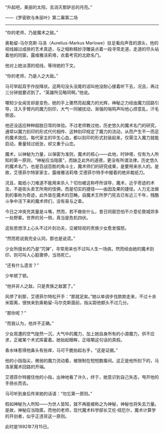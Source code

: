 “升起吧，美丽的太阳，去消灭那妒忌的月亮。”

——《罗密欧与朱丽叶》第二幕第二场

-----------------------

“你的老师，乃是魔术之敌。”

奥勒留-马尔克斯·马洛（Aurelius-Markus Marlowe）驻足看向声音的源头，他的视线越过成排的艺术真迹，与之相称精妙浮雕装点着一段寻常走道，走道的尽头站着他的同窗，露维雅洁莉塔，衣着考究的北欧名门。

他对上她淡漠的视线，等待她的下文。

“你的老师，乃是人之大敌。”

马可举起双手作投降状。这两句没头没尾的话叫他没耐心接着听下去，况且，再过三分钟就要迟到了。“英雄所见略同啊。”他说。

哪知少女闻言却是变色，她的手上骤然亮起魔力的光辉，神秘之力经由魔力回路引导，注入手臂内的魔力刻印，大气一同被扰动，渐强的嗡鸣声叫他心烦意乱，汗毛倒竖。

他还没适应种种超脱日常的体验。不过老师教过他，历史悠久的魔术名门的研究，通常以魔力刻印的形式代代相传、这种刻印规定了魔力的流动，从而产生不一而足的魔术效应。每代家主的毕生心血，都以刻印的形式封装起来，仅需注入魔力就能启动，重量轻过纸张，却又重于山峦。

魔术，以神秘为力量，以保密为准则，魔术的核心——此地，时钟塔，仅有为人所知的第一原则，“神秘应当隐匿”，而缺乏此外的道德，更没有所谓法律。历史悠久的魔术名门，也是百战百胜的角斗士，魔术师们的研究成果，是要用来杀人的。是故，艾德菲尔特家家主，露维雅洁莉塔·艾德菲尔特手中握着的绝非裁纸刀。

况且，裁纸小刀难道不能用来杀人？切勿被这称呼所误导，魔术，近乎奇迹的术法，不是街头卖艺所用的伎俩，而是切实的捷径——由因及果的捷径。人力无法做到的事称为奇迹，此外皆在魔术的范畴。自魔术王所罗门死去已有近三千年，残酷斗争中活下来的魔术师们，没有易与之辈。

今日之冲突充其量是斗嘴，然而，若不做些什么，昔日同窗恐怕不介意伦敦城郊多一处野冢。世界的另一侧，真当是危机四伏。

这些思想浮上心头不过片刻功夫，见被轻视的贵族少女愈发愠怒。

“然而若说我完全认同，那也是说谎。”

少女所擅长的乃是“咒弹”，寻常用来也不过叫人生一场病，然而经由她的魔术刻印，则可叫人心脏骤停，当场死亡。

“还有什么遗言？”

少年顿了顿。

“他并非人之敌，只是贵族之敌罢了。”

风停了刹那，艾德菲尔特松开手：“那就足矣。”她以单调步伐款款走来，不过十余米距离，很快来到奥勒留-马尔克斯面前，指尖距他额头不过几分。

“那你呢？”

“而我认为，他并不正确。”

少女周遭的空气陡然一沉，大气中的魔力，加上她自身所有的小源魔力，供不应求，正被某个术式挥霍着。她抬起眼眸，正咀嚼这句话的真假。

香水味惹得他鼻头有些痒，马可干脆抬起右手，“这是证据。”

他的小指指尖，微弱的魔力流动着，被限制在短短数厘间。这正是他所刻下的，马洛家魔术回路的开端。

艾德菲尔特握住他的小指，出神地看了许久，终于，她意识到自己失态，甩开他的手扬长而去。

马可听到身后传来她的话语：“勿忘第一原则。”

假如神秘为人所知——为世人皆知，就不再能被称之为神秘，神秘也将失去力量。是故，神秘应当隐匿。而他的老师，现代魔术科学部长艾伦·纽厄尔，魔术计算学的开创者，似乎正违背这一原则。

此时是1992年7月15日。